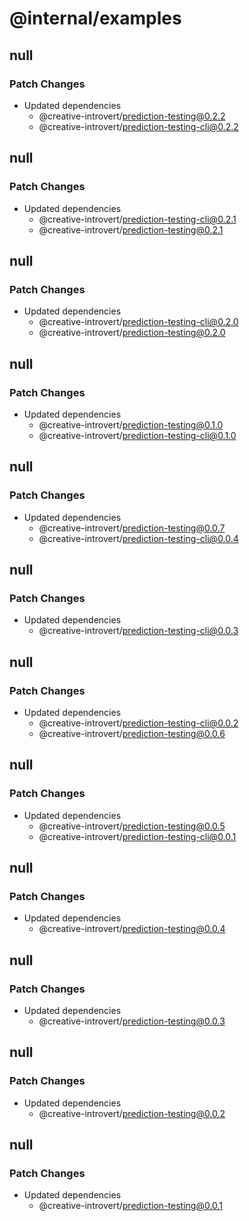 # @internal/examples

## null

### Patch Changes

- Updated dependencies
  - @creative-introvert/prediction-testing@0.2.2
  - @creative-introvert/prediction-testing-cli@0.2.2

## null

### Patch Changes

- Updated dependencies
  - @creative-introvert/prediction-testing-cli@0.2.1
  - @creative-introvert/prediction-testing@0.2.1

## null

### Patch Changes

- Updated dependencies
  - @creative-introvert/prediction-testing-cli@0.2.0
  - @creative-introvert/prediction-testing@0.2.0

## null

### Patch Changes

- Updated dependencies
  - @creative-introvert/prediction-testing@0.1.0
  - @creative-introvert/prediction-testing-cli@0.1.0

## null

### Patch Changes

- Updated dependencies
  - @creative-introvert/prediction-testing@0.0.7
  - @creative-introvert/prediction-testing-cli@0.0.4

## null

### Patch Changes

- Updated dependencies
  - @creative-introvert/prediction-testing-cli@0.0.3

## null

### Patch Changes

- Updated dependencies
  - @creative-introvert/prediction-testing-cli@0.0.2
  - @creative-introvert/prediction-testing@0.0.6

## null

### Patch Changes

- Updated dependencies
  - @creative-introvert/prediction-testing@0.0.5
  - @creative-introvert/prediction-testing-cli@0.0.1

## null

### Patch Changes

- Updated dependencies
  - @creative-introvert/prediction-testing@0.0.4

## null

### Patch Changes

- Updated dependencies
  - @creative-introvert/prediction-testing@0.0.3

## null

### Patch Changes

- Updated dependencies
  - @creative-introvert/prediction-testing@0.0.2

## null

### Patch Changes

- Updated dependencies
  - @creative-introvert/prediction-testing@0.0.1
